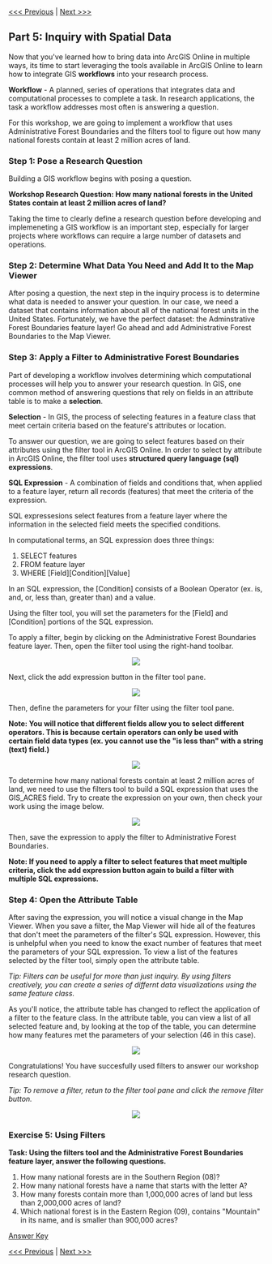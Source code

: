 [<<< Previous](Part4.md) | [Next >>>](Part6.md)  

## Part 5: Inquiry with Spatial Data

Now that you've learned how to bring data into ArcGIS Online in multiple ways, its time to start leveraging the tools available in ArcGIS Online to learn how to integrate GIS **workflows** into your research process.

**Workflow** - A planned, series of operations that integrates data and computational processes to complete a task. In research applications, the task a workflow addresses most often is answering a question.

For this workshop, we are going to implement a workflow that uses Administrative Forest Boundaries and the filters tool to figure out how many national forests contain at least 2 million acres of land.

### Step 1: Pose a Research Question

Building a GIS workflow begins with posing a question.

**Workshop Research Question: How many national forests in the United States contain at least 2 million acres of land?**

Taking the time to clearly define a research question before developing and implemeneting a GIS workflow is an important step, especially for larger projects where workflows can require a large number of datasets and operations.

### Step 2: Determine What Data You Need and Add It to the Map Viewer

After posing a question, the next step in the inquiry process is to determine what data is needed to answer your question. In our case, we need a dataset that contains information about all of the national forest units in the United States. Fortunately, we have the perfect dataset: the Adminstrative Forest Boundaries feature layer! Go ahead and add Administrative Forest Boundaries to the Map Viewer.

### Step 3: Apply a Filter to Administrative Forest Boundaries

Part of developing a workflow involves determining which computational processes will help you to answer your research question. In GIS, one common method of answering questions that rely on fields in an attribute table is to make a **selection**.

**Selection** - In GIS, the process of selecting features in a feature class that meet certain criteria based on the feature's attributes or location.

To answer our question, we are going to select features based on their attributes using the filter tool in ArcGIS Online. In order to select by attribute in ArcGIS Online, the filter tool uses **structured query language (sql) expressions**.

**SQL Expression** - A combination of fields and conditions that, when applied to a feature layer, return all records (features) that meet the criteria of the expression.

SQL expressesions select features from a feature layer where the information in the selected field meets the specified conditions.

In computational terms, an SQL expression does three things:
1. SELECT features 
2. FROM feature layer 
3. WHERE [Field][Condition][Value]

In an SQL expression, the [Condition] consists of a Boolean Operator (ex. is, and, or, less than, greater than) and a value.

Using the filter tool, you will set the parameters for the [Field] and [Condition] portions of the SQL expression.

To apply a filter, begin by clicking on the Administrative Forest Boundaries feature layer. Then, open the filter tool using the right-hand toolbar.

<p align="center">
  <img src="https://github.com/jacobmswisher/images/blob/main/ArcGIS%20Online/Figure%2038.JPG">
</p>

Next, click the add expression button in the filter tool pane.

<p align="center">
  <img src="https://github.com/jacobmswisher/images/blob/main/ArcGIS%20Online/Figure%2039.JPG">
</p>

Then, define the parameters for your filter using the filter tool pane.

**Note: You will notice that different fields allow you to select different operators. This is because certain operators can only be used with certain field data types (ex. you cannot use the "is less than" with a string (text) field.)**

<p align="center">
  <img src="https://github.com/jacobmswisher/images/blob/main/ArcGIS%20Online/Figure%2040.JPG">
</p>

To determine how many national forests contain at least 2 million acres of land, we need to use the filters tool to build a SQL expression that uses the GIS_ACRES field. Try to create the expression on your own, then check your work using the image below.

<p align="center">
  <img src="https://github.com/jacobmswisher/images/blob/main/ArcGIS%20Online/Figure%2041.JPG">
</p>

Then, save the expression to apply the filter to Administrative Forest Boundaries.

**Note: If you need to apply a filter to select features that meet multiple criteria, click the add expression button again to build a filter with multiple SQL expressions.**

### Step 4: Open the Attribute Table

After saving the expression, you will notice a visual change in the Map Viewer. When you save a filter, the Map Viewer will hide all of the features that don't meet the parameters of the filter's SQL expression. However, this is unhelpful when you need to know the exact number of features that meet the parameters of your SQL expression. To view a list of the features selected by the filter tool, simply open the attribute table.

*Tip: Filters can be useful for more than just inquiry. By using filters creatively, you can create a series of differnt data visualizations using the same feature class.*

As you'll notice, the attribute table has changed to reflect the application of a filter to the feature class. In the attribute table, you can view a list of all selected feature and, by looking at the top of the table, you can determine how many features met the parameters of your selection (46 in this case).

<p align="center">
  <img src="https://github.com/jacobmswisher/images/blob/main/ArcGIS%20Online/Figure%2042.JPG">
</p>

Congratulations! You have succesfully used filters to answer our workshop research question.

*Tip: To remove a filter, retun to the filter tool pane and click the remove filter button.*

<p align="center">
  <img src="https://github.com/jacobmswisher/images/blob/main/ArcGIS%20Online/Figure%2043.JPG">
</p>

### Exercise 5: Using Filters

**Task: Using the filters tool and the Administrative Forest Boundaries feature layer, answer the following questions.**
1. How many national forests are in the Southern Region (08)?
2. How many national forests have a name that starts with the letter A?
3. How many forests contain more than 1,000,000 acres of land but less than 2,000,000 acres of land?
4. Which national forest is in the Eastern Region (09), contains "Mountain" in its name, and is smaller than 900,000 acres?

[Answer Key](https://github.com/jacobmswisher/ArcGIS-Online/blob/main/Sections/Part%207%20-%20Resources.md#exercise-5-answer-key)

[<<< Previous](Part4.md) | [Next >>>](Part6.md)  
